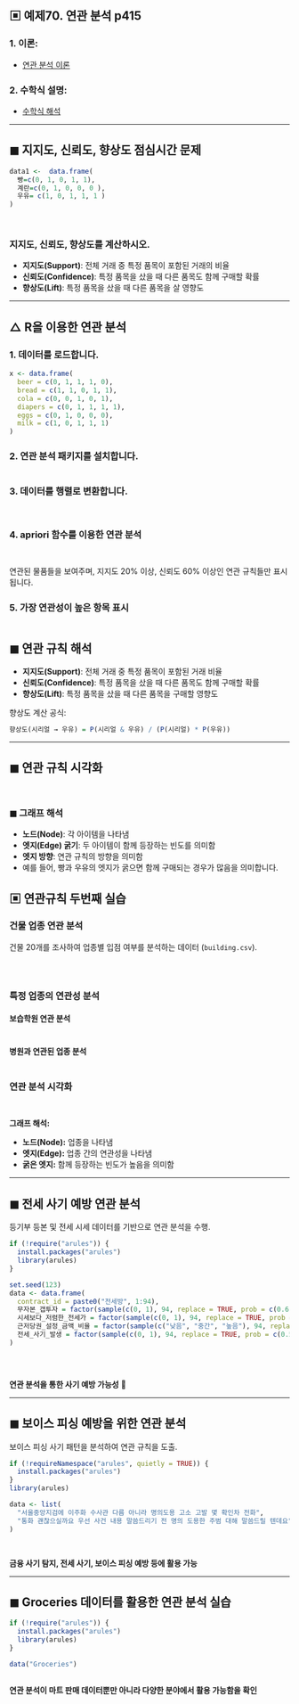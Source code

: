 ## ▣ 예제70. 연관 분석  p415

### 1. 이론:
- [연관 분석 이론](https://cafe.daum.net/oracleoracle/Sotv/777)

### 2. 수학식 설명:
- [수학식 해석](https://cafe.daum.net/oracleoracle/Sotv/778)

---

## ◼ 지지도, 신뢰도, 향상도 점심시간 문제

```r
data1 <-  data.frame(
  빵=c(0, 1, 0, 1, 1),
  계란=c(0, 1, 0, 0, 0 ),
  우유= c(1, 0, 1, 1, 1 )
)




```

### 지지도, 신뢰도, 향상도를 계산하시오.

- **지지도(Support)**: 전체 거래 중 특정 품목이 포함된 거래의 비율
- **신뢰도(Confidence)**: 특정 품목을 샀을 때 다른 품목도 함께 구매할 확률
- **향상도(Lift)**: 특정 품목을 샀을 때 다른 품목을 살 영향도

---

## △ R을 이용한 연관 분석

### 1. 데이터를 로드합니다.
```r
x <- data.frame(
  beer = c(0, 1, 1, 1, 0),
  bread = c(1, 1, 0, 1, 1),
  cola = c(0, 0, 1, 0, 1),
  diapers = c(0, 1, 1, 1, 1),
  eggs = c(0, 1, 0, 0, 0),
  milk = c(1, 0, 1, 1, 1)
)
```

### 2. 연관 분석 패키지를 설치합니다.
```r


```

### 3. 데이터를 행렬로 변환합니다.
```r



```

### 4. apriori 함수를 이용한 연관 분석
```r



```

연관된 물품들을 보여주며, 지지도 20% 이상, 신뢰도 60% 이상인 연관 규칙들만 표시됩니다.

### 5. 가장 연관성이 높은 항목 표시
```r


```

## ◼ 연관 규칙 해석

- **지지도(Support)**: 전체 거래 중 특정 품목이 포함된 거래 비율
- **신뢰도(Confidence)**: 특정 품목을 샀을 때 다른 품목도 함께 구매할 확률
- **향상도(Lift)**: 특정 품목을 샀을 때 다른 품목을 구매할 영향도

향상도 계산 공식:
```r
향상도(시리얼 → 우유) = P(시리얼 & 우유) / (P(시리얼) * P(우유))
```

---

## ◼ 연관 규칙 시각화
```r



```

### ◼ 그래프 해석
- **노드(Node)**: 각 아이템을 나타냄
- **엣지(Edge) 굵기**: 두 아이템이 함께 등장하는 빈도를 의미함
- **엣지 방향**: 연관 규칙의 방향을 의미함
- 예를 들어, 빵과 우유의 엣지가 굵으면 함께 구매되는 경우가 많음을 의미합니다.


## ▣ 연관규칙 두번째 실습

### 건물 업종 연관 분석

건물 20개를 조사하여 업종별 입점 여부를 분석하는 데이터 (`building.csv`).

```r




```

### 특정 업종의 연관성 분석

#### 보습학원 연관 분석
```r


```

#### 병원과 연관된 업종 분석
```r


```

### 연관 분석 시각화
```r



```

**그래프 해석:**
- **노드(Node):** 업종을 나타냄
- **엣지(Edge):** 업종 간의 연관성을 나타냄
- **굵은 엣지:** 함께 등장하는 빈도가 높음을 의미함

---

## ◼ 전세 사기 예방 연관 분석

등기부 등본 및 전세 시세 데이터를 기반으로 연관 분석을 수행.

```r
if (!require("arules")) {
  install.packages("arules")
  library(arules)
}

set.seed(123)
data <- data.frame(
  contract_id = paste0("전세방", 1:94),
  무자본_갭투자 = factor(sample(c(0, 1), 94, replace = TRUE, prob = c(0.6, 0.4))),
  시세보다_저렴한_전세가 = factor(sample(c(0, 1), 94, replace = TRUE, prob = c(0.4, 0.6))),
  근저당권_설정_금액_비율 = factor(sample(c("낮음", "중간", "높음"), 94, replace = TRUE, prob = c(0.2, 0.3, 0.5))),
  전세_사기_발생 = factor(sample(c(0, 1), 94, replace = TRUE, prob = c(0.5, 0.5)))
)





```

**연관 분석을 통한 사기 예방 가능성** 🚀

---

## ◼ 보이스 피싱 예방을 위한 연관 분석

보이스 피싱 사기 패턴을 분석하여 연관 규칙을 도출.

```r
if (!requireNamespace("arules", quietly = TRUE)) {
  install.packages("arules")
}
library(arules)

data <- list(
  "서울중앙지검에 이주화 수사관 다름 아니라 명의도용 고소 고발 몇 확인차 전화",
  "통화 괜찮으실까요 우선 사건 내용 말씀드리기 전 명의 도용한 주범 대해 말씀드릴 텐데요"
)




```

**금융 사기 탐지, 전세 사기, 보이스 피싱 예방 등에 활용 가능**

---

## ◼ Groceries 데이터를 활용한 연관 분석 실습

```r
if (!require("arules")) {
  install.packages("arules")
  library(arules)
}

data("Groceries")



```

**연관 분석이 마트 판매 데이터뿐만 아니라 다양한 분야에서 활용 가능함을 확인**


